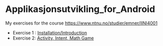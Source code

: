 # Applikasjonsutvikling_for_Android
My exercises for the course https://www.ntnu.no/studier/emner/IINI4001

* Exercise 1 : [Installation/Introduction](/exercise1)
* Exercise 2: [Activity, Intent, Math Game](/exercise2)
